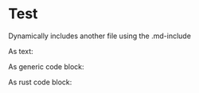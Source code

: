 # Test
Dynamically includes another file using the .md-include

As text:
<!--|include_me.txt|-->
<!--|end|-->

As generic code block:
<!--|include_me.txt|code|-->
<!--|end|-->

As rust code block:
<!--|include_me.txt|rust|-->
<!--|end|-->